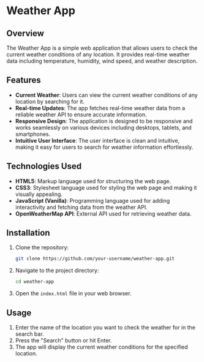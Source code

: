 # Weather App

## Overview

The Weather App is a simple web application that allows users to check the current weather conditions of any location. It provides real-time weather data including temperature, humidity, wind speed, and weather description.

## Features

- **Current Weather**: Users can view the current weather conditions of any location by searching for it.
- **Real-time Updates**: The app fetches real-time weather data from a reliable weather API to ensure accurate information.
- **Responsive Design**: The application is designed to be responsive and works seamlessly on various devices including desktops, tablets, and smartphones.
- **Intuitive User Interface**: The user interface is clean and intuitive, making it easy for users to search for weather information effortlessly.

## Technologies Used

- **HTML5**: Markup language used for structuring the web page.
- **CSS3**: Stylesheet language used for styling the web page and making it visually appealing.
- **JavaScript (Vanilla)**: Programming language used for adding interactivity and fetching data from the weather API.
- **OpenWeatherMap API**: External API used for retrieving weather data.

## Installation

1. Clone the repository:

   ```bash
   git clone https://github.com/your-username/weather-app.git
   ```

2. Navigate to the project directory:

   ```bash
   cd weather-app
   ```

3. Open the `index.html` file in your web browser.

## Usage

1. Enter the name of the location you want to check the weather for in the search bar.
2. Press the "Search" button or hit Enter.
3. The app will display the current weather conditions for the specified location.
